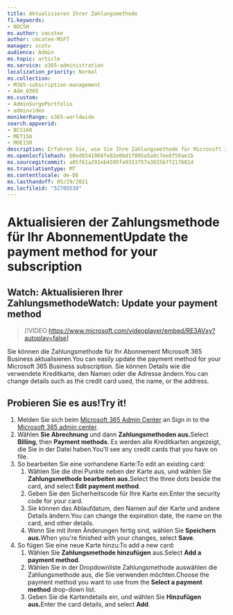 ```yaml
---
title: Aktualisieren Ihrer Zahlungsmethode
f1.keywords:
- NOCSH
ms.author: cmcatee
author: cmcatee-MSFT
manager: scotv
audience: Admin
ms.topic: article
ms.service: o365-administration
localization_priority: Normal
ms.collection:
- M365-subscription-management
- Adm_O365
ms.custom:
- AdminSurgePortfolio
- adminvideo
monikerRange: o365-worldwide
search.appverid:
- BCS160
- MET150
- MOE150
description: Erfahren Sie, wie Sie Ihre Zahlungsmethode für Microsoft 365 Business aktualisieren.
ms.openlocfilehash: b0ed8541068fe02e0bd1f005a5a9c7ee8f50ae1b
ms.sourcegitcommit: a05f61a291eb4595fa9313757a3815b7f217681d
ms.translationtype: MT
ms.contentlocale: de-DE
ms.lasthandoff: 05/29/2021
ms.locfileid: "52705538"
---
```

# <a name="update-the-payment-method-for-your-subscription"></a><span data-ttu-id="eb810-103">Aktualisieren der Zahlungsmethode für Ihr Abonnement</span><span class="sxs-lookup"><span data-stu-id="eb810-103">Update the payment method for your subscription</span></span>

## <a name="watch-update-your-payment-method"></a><span data-ttu-id="eb810-104">Watch: Aktualisieren Ihrer Zahlungsmethode</span><span class="sxs-lookup"><span data-stu-id="eb810-104">Watch: Update your payment method</span></span>

> [!VIDEO https://www.microsoft.com/videoplayer/embed/RE3AVxy?autoplay=false]

<span data-ttu-id="eb810-105">Sie können die Zahlungsmethode für Ihr Abonnement Microsoft 365 Business aktualisieren.</span><span class="sxs-lookup"><span data-stu-id="eb810-105">You can easily update the payment method for your Microsoft 365 Business subscription.</span></span> <span data-ttu-id="eb810-106">Sie können Details wie die verwendete Kreditkarte, den Namen oder die Adresse ändern.</span><span class="sxs-lookup"><span data-stu-id="eb810-106">You can change details such as the credit card used, the name, or the address.</span></span>

## <a name="try-it"></a><span data-ttu-id="eb810-107">Probieren Sie es aus!</span><span class="sxs-lookup"><span data-stu-id="eb810-107">Try it!</span></span>

1. <span data-ttu-id="eb810-108">Melden Sie sich beim [Microsoft 365 Admin Center](https://admin.microsoft.com) an.</span><span class="sxs-lookup"><span data-stu-id="eb810-108">Sign in to the [Microsoft 365 admin center](https://admin.microsoft.com).</span></span>
1. <span data-ttu-id="eb810-109">Wählen **Sie Abrechnung** und dann **Zahlungsmethoden aus.**</span><span class="sxs-lookup"><span data-stu-id="eb810-109">Select **Billing**, then **Payment methods**.</span></span> <span data-ttu-id="eb810-110">Es werden alle Kreditkarten angezeigt, die Sie in der Datei haben.</span><span class="sxs-lookup"><span data-stu-id="eb810-110">You'll see any credit cards that you have on file.</span></span>
1. <span data-ttu-id="eb810-111">So bearbeiten Sie eine vorhandene Karte:</span><span class="sxs-lookup"><span data-stu-id="eb810-111">To edit an existing card:</span></span>
    1. <span data-ttu-id="eb810-112">Wählen Sie die drei Punkte neben der Karte aus, und wählen Sie **Zahlungsmethode bearbeiten aus.**</span><span class="sxs-lookup"><span data-stu-id="eb810-112">Select the three dots beside the card, and select **Edit payment method**.</span></span>
    1. <span data-ttu-id="eb810-113">Geben Sie den Sicherheitscode für Ihre Karte ein.</span><span class="sxs-lookup"><span data-stu-id="eb810-113">Enter the security code for your card.</span></span>
    1. <span data-ttu-id="eb810-114">Sie können das Ablaufdatum, den Namen auf der Karte und andere Details ändern.</span><span class="sxs-lookup"><span data-stu-id="eb810-114">You can change the expiration date, the name on the card, and other details.</span></span>
    1. <span data-ttu-id="eb810-115">Wenn Sie mit ihren Änderungen fertig sind, wählen Sie **Speichern aus.**</span><span class="sxs-lookup"><span data-stu-id="eb810-115">When you're finished with your changes, select **Save**.</span></span>
1. <span data-ttu-id="eb810-116">So fügen Sie eine neue Karte hinzu:</span><span class="sxs-lookup"><span data-stu-id="eb810-116">To add a new card:</span></span>
    1. <span data-ttu-id="eb810-117">Wählen Sie **Zahlungsmethode hinzufügen** aus.</span><span class="sxs-lookup"><span data-stu-id="eb810-117">Select **Add a payment method**.</span></span>
    1. <span data-ttu-id="eb810-118">Wählen Sie in der Dropdownliste  Zahlungsmethode auswählen die Zahlungsmethode aus, die Sie verwenden möchten.</span><span class="sxs-lookup"><span data-stu-id="eb810-118">Choose the payment method you want to use from the **Select a payment method** drop-down list.</span></span>
    1. <span data-ttu-id="eb810-119">Geben Sie die Kartendetails ein, und wählen Sie **Hinzufügen aus.**</span><span class="sxs-lookup"><span data-stu-id="eb810-119">Enter the card details, and select **Add**.</span></span>
